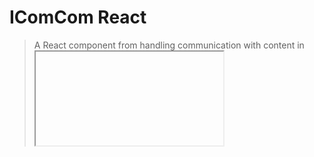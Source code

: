 IComCom React
===============

> A React component from handling communication with content in <iframe />

# Installation

```bash
npm install --save icomcom-react
# or
yarn add icomcom-react
```

## Props

This component can recevie the following methods:

- `handleReceiveMessage` - this method will be called when an iframe posts a
message to the parent
- `handleReady` - this method will be called once the iframe has been loaded

And the following properties:

- `postMessageData` - this data will be passed to the iframe on load
- `targetOrigin` - this is the target origin of the iframe, defaults to `*`
- `attributes` specify how the iframe will look, (please see [attributes](#attributes))

```javascript
<IComCom
  attributes={{
    src: "https://example.com",
  }}
  handleReceiveMessage={(data) => /* posted data */}
  handleReady={() => /* called once the iframe is loaded */}
/>
```

## Attributes

The following attributes are defaults from the `iframe` element. Please see
the [official documentation](https://developer.mozilla.org/en-US/docs/Web/HTML/Element/iframe)
for more details. Here are the supported ones:

- `frameBorder`
- `height`
- `name`
- `scrolling`
- `sandbox`
- `srcDoc`
- `src`
- `width`

## License

The [MIT License](LICENSE).

Heavily influenced by [react-iframe-comm](https://github.com/pbojinov/react-iframe-comm),
which is licensed under MIT.

## Credits

icomcom-react is maintained and sponsored by
[Infinum](http://www.infinum.co).

<img src="https://infinum.co/infinum.png" width="264">